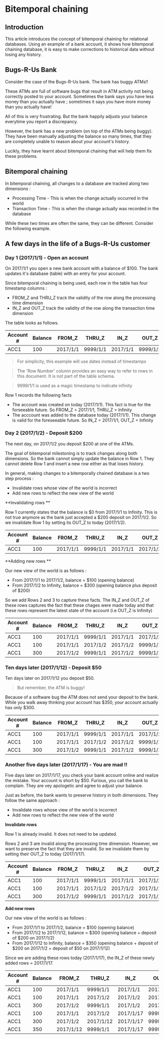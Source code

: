 # Bitemporal chaining

## Introduction

This article introduces the concept of bitemporal chaining for relational databases. Using an example of a bank account, it shows how bitemporal chaining database, it is easy to make corrections to historical data without losing any history.

## Bugs-R-Us Bank

Consider the case of the Bugs-R-Us bank. The bank has buggy ATMs!!

These ATMs are full of software bugs that result in ATM activity not being correctly posted to your account. Sometimes the bank says you have less money than you actually have ; sometimes it says you have more money than you actually have!

All of this is very frustrating. But the bank happily adjusts your balance everytime you report a discrepancy. 

However, the bank has a new problem (on top of the ATMs being buggy). They have been manually adjusting 
the balance so many times, that they are completely unable to reason about your account's history. 

Lucikly, they have learnt about bitemporal chaining that will help them fix these problems. 

## Bitemporal chaining

In bitemporal chaining, all changes to a database are tracked along two dimensions :
* Processing Time - This is when the change actually occurred in the world 
* Transaction Time - This is when the change actually was recorded in the database

While these two times are often the same, they can be different. Consider the following example.

## A few days in the life of a Bugs-R-Us customer

### Day 1 (2017/1/1) - Open an account 

On 2017/1/1 you open a new bank account with a balance of $100. The bank updates it's database (table) with an entry for your account.

Since bitemporal chaining is being used, each row in the table has four timestamp columns :
* FROM_Z and THRU_Z track the validity of the row along the processing time dimension
* IN_Z and OUT_Z track the validity of the row along the transaction time dimension

The table looks as follows. 

| Account # | Balance | FROM_Z | THRU_Z |  IN_Z |  OUT_Z |  Row Number |
| --- | --- | --- | --- | --- | --- | --- |
| ACC1      | 100      | 2017/1/1 | 9999/1/1 | 2017/1/1 | 9999/1/1 | 1 |

> For simplicity, this example will use dates instead of timestamps

> The 'Row Number' column provides an easy way to refer to rows in this document. It is not part of the table schema.

> 9999/1/1 is used as a magic timestamp to indicate infinity

Row 1 records the following facts 
* The account was created on today (2017/1/1). This fact is true for the forseeable future. So FROM_Z = 2017/1/1, THRU_Z = Infinity
* The acccount was added to the database today (2017/1/1). This change is valid for the foreseeable future. So IN_Z = 2017/1/1, OUT_Z = Infinity

### Day 2 (2017/1/2) - Deposit $200

The next day, on 2017/1/2 you deposit $200 at one of the ATMs.

The goal of bitemporal milestoning is to track changes along both dimensions. So the bank cannot simply update the balance in Row 1. They cannot delete Row 1 and insert a new row either as that loses history.

In general, making changes to a bitemporally chained database is a two step process :
* Invalidate rows whose view of the world is incorrect
* Add new rows to reflect the new view of the world

**Invalidating rows **

Row 1 currently states that the balance is $0 from 2017/1/1 to Infinity. This is not true anymore as the bank just accepted a $200 deposit on 2017/1/2. So we invalidate Row 1 by setting its OUT_Z to today (2017/1/2). 

| Account # | Balance | FROM_Z | THRU_Z |  IN_Z |  OUT_Z |  Row Number |
| --- | --- | --- | --- | --- | --- | --- |
| ACC1      | 100      | 2017/1/1 | 9999/1/1 | 2017/1/1 | 2017/1/2 | 1 |

**Adding new rows **

Our new view of the world is as follows :
* From 2017/1/1 to 2017/1/2, balance = $100 (opening balance)
* From 2017/1/2 to Infinity, balance = $300 (opening balance plus deposit of $200)

So we add Rows 2 and 3 to capture these facts. The IN_Z and OUT_Z of these rows captures the fact that these
chages were made today and that these rows represent the latest state of the account (i.e OUT_Z is Infinity)

| Account # | Balance | FROM_Z | THRU_Z |  IN_Z |  OUT_Z |  Row Number |
| --- | --- | --- | --- | --- | --- | --- |
| ACC1      | 100      | 2017/1/1 | 9999/1/1 | 2017/1/1 | 2017/1/2 | 1 |
| ACC1      | 100      | 2017/1/1 | 2017/1/2 | 2017/1/2 | 9999/1/1 | 2 |
| ACC1      | 300      | 2017/1/2 | 9999/1/1 | 2017/1/2 | 9999/1/1 | 3 |

### Ten days later (2017/1/12) - Deposit $50

Ten days later on 2017/1/12 you deposit $50.

> But remember, the ATM is buggy!

Because of a software bug the ATM does not send your deposit to the bank. While you walk away thinking your account has $350, your account actually has only $300.

| Account # | Balance | FROM_Z | THRU_Z |  IN_Z |  OUT_Z |  Row Number |
| --- | --- | --- | --- | --- | --- | --- |
| ACC1      | 100      | 2017/1/1 | 9999/1/1 | 2017/1/1 | 2017/1/2 | 1 |
| ACC1      | 100      | 2017/1/1 | 2017/1/2 | 2017/1/2 | 9999/1/1 | 2 |
| ACC1      | 300      | 2017/1/2 | 9999/1/1 | 2017/1/2 | 9999/1/1 | 3 |

### Another five days later (2017/1/17) - You are mad !!

Five days later on 2017/1/17, you check your bank account online and realize the mistake. Your account is short by $50. Furious, you call the bank to complain. They are vey apologetic and agree to adjust your balance.

Just as before, the bank wants to preserve history in both dimensions. They follow the same approach :
* Invalidate rows whose view of the world is incorrect
* Add new rows to reflect the new view of the world

**Invalidate rows** 

Row 1 is already invalid. It does not need to be updated.

Rows 2 and 3 are invalid along the processing time dimension. However, we want to preserve the fact that they are invalid. So we invalidate them by setting their OUT_Z to today (2017/1/17).

| Account # | Balance | FROM_Z | THRU_Z |  IN_Z |  OUT_Z |  Row Number |
| --- | --- | --- | --- | --- | --- | --- |
| ACC1      | 100      | 2017/1/1 | 9999/1/1 | 2017/1/1 | 2017/1/2 | 1 |
| ACC1      | 100      | 2017/1/1 | 2017/1/2 | 2017/1/2 | 2017/1/17 | 2 |
| ACC1      | 300      | 2017/1/2 | 9999/1/1 | 2017/1/2 | 2017/1/17 | 3 |

**Add new rows**

Our new view of the world is as follows :
* From 2017/1/1 to 2017/1/2, balance = $100 (opening balance)
* From 2017/1/2 to 2017/1/12, balance = $300 (opening balance + deposit of $200 on 2017/1/2)
* From 2017/1/12 to Infinity, balance = $350 (opening balance + deposit of $200 on 2017/1/2 + deposit of $50 on 2017/1/12)

Since we are adding these rows today (2017/1/17), the IN_Z of these newly added rows = 2017/1/17.

| Account # | Balance | FROM_Z | THRU_Z |  IN_Z |  OUT_Z |  Row Number |
| --- | --- | --- | --- | --- | --- | --- |
| ACC1      | 100      | 2017/1/1 | 9999/1/1 | 2017/1/1 | 2017/1/2 | 1 |
| ACC1      | 100      | 2017/1/1 | 2017/1/2 | 2017/1/2 | 2017/1/17 | 2 |
| ACC1      | 300      | 2017/1/2 | 9999/1/1 | 2017/1/2 | 2017/1/17 | 3 |
| ACC1      | 100      | 2017/1/1 | 2017/1/2 | 2017/1/17 | 9999/1/1 | 4 |
| ACC1      | 300      | 2017/1/2 | 2017/1/12 | 2017/1/17 | 9999/1/1 | 5 |
| ACC1      | 350      | 2017/1/12 | 9999/1/1 | 2017/1/17| 9999/1/1 | 6 | 
